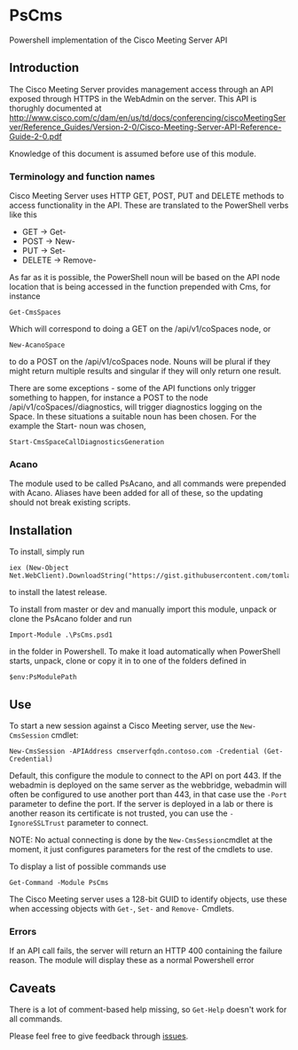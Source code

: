 # PsCms
Powershell implementation of the Cisco Meeting Server API

## Introduction
The Cisco Meeting Server provides management access through an API exposed through HTTPS in the WebAdmin on the server. This API is thorughly documented at http://www.cisco.com/c/dam/en/us/td/docs/conferencing/ciscoMeetingServer/Reference_Guides/Version-2-0/Cisco-Meeting-Server-API-Reference-Guide-2-0.pdf

Knowledge of this document is assumed before use of this module.

### Terminology and function names
Cisco Meeting Server uses HTTP GET, POST, PUT and DELETE methods to access functionality in the API. These are translated to the PowerShell verbs like this

- GET     -> Get-
- POST    -> New-
- PUT     -> Set-
- DELETE  -> Remove-

As far as it is possible, the PowerShell noun will be based on the API node location that is being accessed in the function prepended with Cms, for instance

```posh
Get-CmsSpaces
```
Which will correspond to doing a GET on the /api/v1/coSpaces node, or

```posh
New-AcanoSpace
```
to do a POST on the /api/v1/coSpaces node. Nouns will be plural if they might return multiple results and singular if they will only return one result.

There are some exceptions - some of the API functions only trigger something to happen, for instance a POST to the node /api/v1/coSpaces/<coSpace id>/diagnostics, will trigger diagnostics logging on the Space. In these situations a suitable noun has been chosen. For the example the Start- noun was chosen,

```posh
Start-CmsSpaceCallDiagnosticsGeneration
```

### Acano
The module used to be called PsAcano, and all commands were prepended with Acano. Aliases have been added for all of these, so the updating should not break existing scripts. 

## Installation

To install, simply run
```posh
iex (New-Object Net.WebClient).DownloadString("https://gist.githubusercontent.com/tomlarse/5f43bbe0e763cea379ca/raw/06b3eb610c47ebb99a9c91924c7944817af410e1/installmodule")
```
to install the latest release.

To install from master or dev and manually import this module, unpack or clone the PsAcano folder and run

```posh
Import-Module .\PsCms.psd1
```

in the folder in Powershell. To make it load automatically when PowerShell starts, unpack, clone or copy it in to one of the folders defined in 

```posh
$env:PsModulePath
```

## Use

To start a new session against a Cisco Meeting server, use the `New-CmsSession` cmdlet:

```posh
New-CmsSession -APIAddress cmserverfqdn.contoso.com -Credential (Get-Credential)
```

Default, this configure the module to connect to the API on port 443. If the webadmin is deployed on the same server as the webbridge, webadmin will often be configured to use another port than 443, in that case use the `-Port` parameter to define the port. If the server is deployed in a lab or there is another reason its certificate is not trusted, you can use the `-IgnoreSSLTrust` parameter to connect.

NOTE: No actual connecting is done by the `New-CmsSession`cmdlet at the moment, it just configures parameters for the rest of the cmdlets to use. 

To display a list of possible commands use

```posh
Get-Command -Module PsCms
```

The Cisco Meeting server uses a 128-bit GUID to identify objects, use these when accessing objects with `Get-`, `Set-` and `Remove-` Cmdlets.

### Errors
If an API call fails, the server will return an HTTP 400 containing the failure reason. The module will display these as a normal Powershell error

## Caveats

There is a lot of comment-based help missing, so `Get-Help` doesn't work for all commands.

Please feel free to give feedback through [issues](https://github.com/tomlarse/PsAcano/issues).
